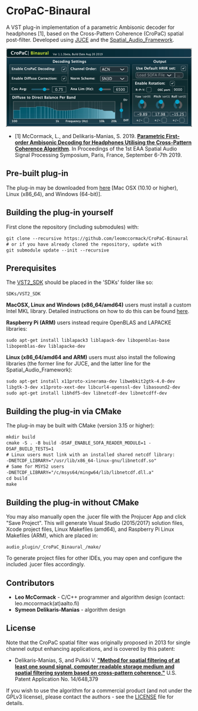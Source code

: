# CroPaC-Binaural

A VST plug-in implementation of a parametric Ambisonic decoder for headphones [1], based on the Cross-Pattern Coherence (CroPaC) spatial post-filter. Developed using [JUCE](https://github.com/WeAreROLI/JUCE/) and the [Spatial_Audio_Framework](https://github.com/leomccormack/Spatial_Audio_Framework).

![](cropac_binaural_screenshot.png)

* [1]  McCormack, L., and Delikaris-Manias, S. 2019. [**Parametric First-order Ambisonic Decoding for Headphones Utilising the Cross-Pattern Coherence Algorithm**](docs/mccormack2019parametric.pdf).
In Proceedings of the 1st EAA Spatial Audio Signal Processing Symposium, Paris, France, September 6-7th 2019.

## Pre-built plug-in

The plug-in may be downloaded from [here](http://research.spa.aalto.fi/projects/sparta_vsts/) [Mac OSX (10.10 or higher), Linux (x86_64), and Windows (64-bit)].

## Building the plug-in yourself

First clone the repository (including submodules) with:

```
git clone --recursive https://github.com/leomccormack/CroPaC-Binaural
# or if you have already cloned the repository, update with
git submodule update --init --recursive
```

## Prerequisites 

The [VST2_SDK](https://web.archive.org/web/20181016150224/https://download.steinberg.net/sdk_downloads/vstsdk3610_11_06_2018_build_37.zip) should be placed in the 'SDKs' folder like so:
```
SDKs/VST2_SDK
```

**MacOSX, Linux and Windows (x86_64/amd64)** users must install a custom Intel MKL library. Detailed instructions on how to do this can be found [here](https://github.com/leomccormack/Spatial_Audio_Framework/blob/master/dependencies/PERFORMANCE_LIBRARY_INSTRUCTIONS.md). 

**Raspberry Pi (ARM)** users instead require OpenBLAS and LAPACKE libraries:
``` 
sudo apt-get install liblapack3 liblapack-dev libopenblas-base libopenblas-dev liblapacke-dev
```

**Linux (x86_64/amd64 and ARM)** users must also install the following libraries (the former line for JUCE, and the latter line for the Spatial_Audio_Framework):

```
sudo apt-get install x11proto-xinerama-dev libwebkit2gtk-4.0-dev libgtk-3-dev x11proto-xext-dev libcurl4-openssl-dev libasound2-dev
sudo apt-get install libhdf5-dev libnetcdf-dev libnetcdff-dev
```

## Building the plug-in via CMake 

The plug-in may be built with CMake (version 3.15 or higher):
 ```
 mkdir build
 cmake -S . -B build -DSAF_ENABLE_SOFA_READER_MODULE=1 -DSAF_BUILD_TESTS=1
 # Linux users must link with an installed shared netcdf library:
 -DNETCDF_LIBRARY="/usr/lib/x86_64-linux-gnu/libnetcdf.so"
 # Same for MSYS2 users
 -DNETCDF_LIBRARY="/c/msys64/mingw64/lib/libnetcdf.dll.a"
 cd build
 make
 ```

## Building the plug-in without CMake

You may also manually open the .jucer file with the Projucer App and click "Save Project". This will generate Visual Studio (2015/2017) solution files, Xcode project files, Linux Makefiles (amd64), and Raspberry Pi Linux Makefiles (ARM), which are placed in:

```
audio_plugin/_CroPaC_Binaural_/make/
```

To generate project files for other IDEs, you may open and configure the included .jucer files accordingly.

## Contributors

* **Leo McCormack** - C/C++ programmer and algorithm design  (contact: leo.mccormack(at)aalto.fi)
* **Symeon Delikaris-Manias** - algorithm design  

## License

Note that the CroPaC spatial filter was originally proposed in 2013 for single channel output enhancing applications, and is covered by this patent:

* Delikaris-Manias, S, and Pulkki V. [**"Method for spatial filtering of at least one sound signal, computer readable storage medium and spatial filtering system based on cross-pattern coherence."**](https://patents.google.com/patent/US9681220B2/en) U.S. Patent Application No. 14/648,379

If you wish to use the algorithm for a commercial product (and not under the GPLv3 license), please contact the authors - see the [LICENSE](LICENSE) file for details.

